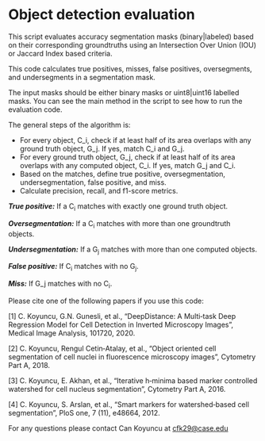 # Object detection evaluation

This script evaluates accuracy segmentation masks (binary|labeled) based on their corresponding groundtruths using an Intersection Over Union (IOU) or Jaccard Index based criteria.

This code calculates true positives, misses, false positives, oversegments, and undersegments in a segmentation mask. 

The input masks should be either binary masks or uint8|uint16 labelled masks. You can see the main method in the script to see how to run the evaluation code.

The general steps of the algorithm is: 

<ul>
  <li> For every object, C_i, check if at least half of its area overlaps with any ground truth object, G_j. If yes, match C_i and G_j. </li>
  <li> For every ground truth object, G_j, check if at least half of its area overlaps with any computed object, C_i. If yes, match G_j and C_i. </li>
  <li> Based on the matches, define true positive, oversegmentation, undersegmentation, false positive, and miss. </li>
  <li> Calculate precision, recall, and f1-score metrics. </li>
</ul>

   ***True positive:*** If a C<sub>i</sub> matches with exactly one ground truth object.
   
   ***Oversegmentation:*** If a C<sub>i</sub> matches with more than one groundtruth objects.
   
   ***Undersegmentation:*** If a G<sub>j</sub> matches with more than one computed objects.
   
   ***False positive:*** If C<sub>i</sub> matches with no G<sub>j</sub>.
   
   ***Miss:*** If G_j matches with no C<sub>i</sub>.

Please cite one of the following papers if you use this code:

  [1] C. Koyuncu, G.N. Gunesli, et al., “DeepDistance: A Multi‐task Deep Regression Model for Cell Detection in Inverted
Microscopy Images”, Medical Image Analysis, 101720, 2020.
  
  [2] C. Koyuncu, Rengul Cetin‐Atalay, et al., “Object oriented cell segmentation of cell nuclei in fluorescence microscopy
images”, Cytometry Part A, 2018.
  
  [3] C. Koyuncu, E. Akhan, et al., “Iterative h‐minima based marker controlled watershed for cell nucleus segmentation”,
Cytometry Part A, 2016.
  
  [4] C. Koyuncu, S. Arslan, et al., “Smart markers for watershed‐based cell segmentation”, PloS one, 7 (11), e48664, 2012.


For any questions please contact Can Koyuncu at cfk29@case.edu
